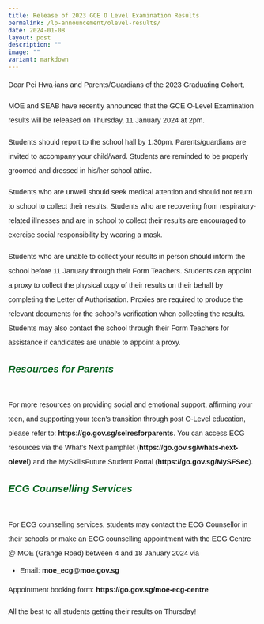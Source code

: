 ```yaml
---
title: Release of 2023 GCE O Level Examination Results
permalink: /lp-announcement/olevel-results/
date: 2024-01-08
layout: post
description: ""
image: ""
variant: markdown
---
```

<p style="font-size:14.5px; line-height:2 ;margin-top:0px; font-family:sans-serif;" class="description">Dear Pei Hwa-ians and Parents/Guardians of the 2023 Graduating Cohort,</p>

<p style="font-size:14.5px; line-height:2 ;margin-top:0px; font-family:sans-serif;" class="description">MOE and SEAB have recently announced that the GCE O-Level Examination results will be released on Thursday, 11 January 2024 at 2pm.</p>

<p style="font-size:14.5px; line-height:2 ;margin-top:0px; font-family:sans-serif;" class="description">Students should report to the school hall by 1.30pm. Parents/guardians are invited to accompany your child/ward. Students are reminded to be properly groomed and dressed in his/her school attire.</p>

<p style="font-size:14.5px; line-height:2 ;margin-top:0px; font-family:sans-serif;" class="description">Students who are unwell should seek medical attention and should not return to school to collect their results. Students who are recovering from respiratory-related illnesses and are in school to collect their results are encouraged to exercise social responsibility by wearing a mask.</p>

<p style="font-size:14.5px; line-height:2 ;margin-top:0px; font-family:sans-serif;" class="description">Students who are unable to collect your results in person should inform the school before 11 January through their Form Teachers. Students can appoint a proxy to collect the physical copy of their results on their behalf by completing the Letter of Authorisation. Proxies are required to produce the relevant documents for the school’s verification when collecting the results. Students may also contact the school through their Form Teachers for assistance if candidates are unable to appoint a proxy.</p>


<h6 style="color:#0B6623;font-family:sans-serif;font-size:20px;"><strong style="color:#0B6623;font-weight:bold;font-family:sans-serif;font-size:20px;">Resources for Parents</strong></h6>

<p style="font-size:14.5px; line-height:2 ;margin-top:0px; font-family:sans-serif;" class="description">For more resources on providing social and emotional support, affirming your teen, and supporting your teen’s transition through post O-Level education, please refer to: <a href="https://go.gov.sg/selresforparents" style="font-size:14.5px; line-height:1.5;font-family:sans-serif;font-weight:bold;text-decoration: none;">https://go.gov.sg/selresforparents</a>. You can access ECG resources via the What’s Next pamphlet (<a href="https://go.gov.sg/whats-next-olevel" rel="noopener noreferrer nofollow" target="_blank" style="font-size:14.5px; line-height:1.5;font-family:sans-serif;font-weight:bold;text-decoration: none;">https://go.gov.sg/whats-next-olevel</a>) and the MySkillsFuture Student Portal (<a href="https://go.gov.sg/MySFSec" rel="noopener noreferrer nofollow" target="_blank" style="font-size:14.5px; line-height:1.5;font-family:sans-serif;font-weight:bold;text-decoration: none;">https://go.gov.sg/MySFSec</a>).</p>

<h6 style="color:#0B6623;font-family:sans-serif;font-size:20px;"><strong style="color:#0B6623;font-weight:bold;font-family:sans-serif;font-size:20px;">ECG Counselling Services</strong></h6>

<p style="font-size:14.5px; line-height:2 ;margin-top:0px; font-family:sans-serif;" class="description">For ECG counselling services, students may contact the ECG Counsellor in their schools or make an ECG counselling appointment with the ECG Centre @ MOE (Grange Road) between 4 and 18 January 2024 via</p>

<ul style="margin-top:-5px" data-tight="true" class="tight">
	<li style="font-size:14.5px; line-height:1.5; font-family:sans-serif;">Email: 
		<a href="mailto:moe_ecg@moe.gov.sg" rel="noopener noreferrer nofollow" target="_blank" style="font-size:14.5px; line-height:1.5;font-family:sans-serif;font-weight:bold;text-decoration: none;">moe_ecg@moe.gov.sg</a></li>
</ul>

<p style="font-size:14.5px; line-height:2 ;margin-top:0px; font-family:sans-serif;" class="description">Appointment booking form: <a href="https://go.gov.sg/moe-ecg-centre" rel="noopener noreferrer nofollow" target="_blank" style="font-size:14.5px; line-height:1.5;font-family:sans-serif;font-weight:bold;text-decoration: none;">https://go.gov.sg/moe-ecg-centre</a></p>

<p style="font-size:14.5px; line-height:2 ;margin-top:0px; font-family:sans-serif;" class="description">All the best to all students getting their results on Thursday!</p>



